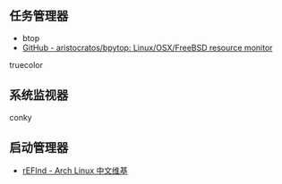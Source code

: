 
## 任务管理器

- btop
- [GitHub - aristocratos/bpytop: Linux/OSX/FreeBSD resource monitor](https://github.com/aristocratos/bpytop)

truecolor
## 系统监视器

conky

## 启动管理器

- [rEFInd - Arch Linux 中文维基](https://wiki.archlinuxcn.org/wiki/REFInd#)